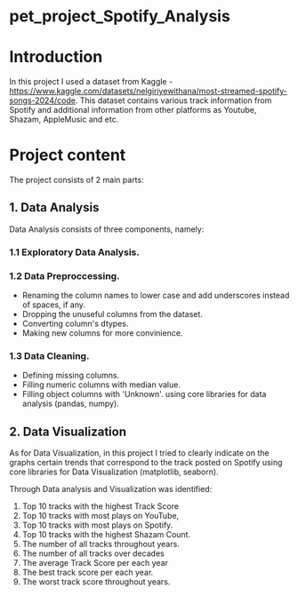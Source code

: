 # pet_project_Spotify_Analysis

# Introduction
In this project I used a dataset from Kaggle - https://www.kaggle.com/datasets/nelgiriyewithana/most-streamed-spotify-songs-2024/code.
This dataset contains various track information from Spotify and additional information from other platforms as Youtube, Shazam, AppleMusic and etc.

# Project content
The project consists of 2 main parts:

## 1. Data Analysis
Data Analysis consists of three components, namely:
### 1.1 Exploratory Data Analysis.
### 1.2 Data Preproccessing.
- Renaming the column names to lower case and add underscores instead of spaces, if any.
- Dropping the unuseful columns from the dataset.
- Converting column's dtypes.
- Making new columns for more convinience.
### 1.3 Data Cleaning.
- Defining missing columns.
- Filling numeric columns with median value.
- Filling object columns with 'Unknown'.
using core libraries for data analysis (pandas, numpy).

## 2. Data Visualization
As for Data Visualization, in this project I tried to clearly indicate on the graphs certain trends that correspond to the track posted on Spotify using core libraries for Data Visualization (matplotlib, seaborn).

Through Data analysis and Visualization was identified:
1) Top 10 tracks with the highest Track Score
2) Top 10 tracks with most plays on YouTube,
3) Top 10 tracks with most plays on Spotify.
4) Top 10 tracks with the highest Shazam Count.
5) The number of all tracks throughout years.
6) The number of all tracks over decades
7) The average Track Score per each year
8) The best track score per each year.
9) The worst track score throughout years.

